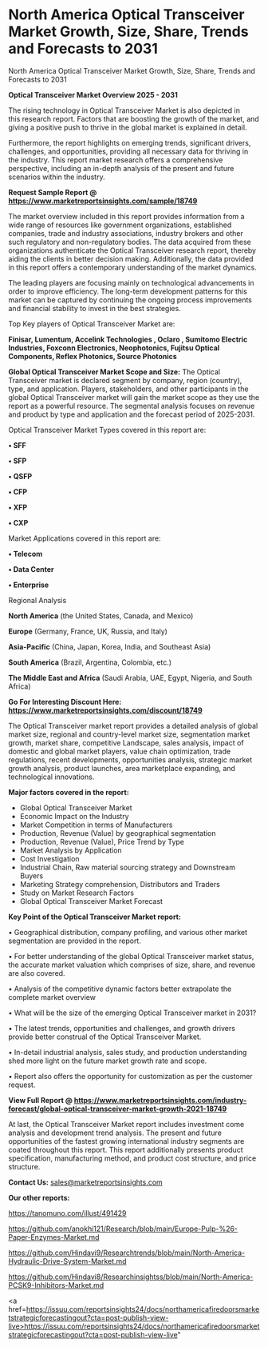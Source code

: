 # North America Optical Transceiver Market Growth, Size, Share, Trends and Forecasts to 2031
North America Optical Transceiver Market Growth, Size, Share, Trends and Forecasts to 2031

<Strong> Optical Transceiver Market Overview 2025 - 2031</strong>

The rising technology in Optical Transceiver Market is also depicted in this research report. Factors that are boosting the growth of the market, and giving a positive push to thrive in the global market is explained in detail.

Furthermore, the report highlights on emerging trends, significant drivers, challenges, and opportunities, providing all necessary data for thriving in the industry. This report market research offers a comprehensive perspective, including an in-depth analysis of the present and future scenarios within the industry.

<strong>Request Sample Report @ <a href=https://www.marketreportsinsights.com/sample/18749>https://www.marketreportsinsights.com/sample/18749</a></strong>

The market overview included in this report provides information from a wide range of resources like government organizations, established companies, trade and industry associations, industry brokers and other such regulatory and non-regulatory bodies. The data acquired from these organizations authenticate the Optical Transceiver research report, thereby aiding the clients in better decision making. Additionally, the data provided in this report offers a contemporary understanding of the market dynamics.

The leading players are focusing mainly on technological advancements in order to improve efficiency. The long-term development patterns for this market can be captured by continuing the ongoing process improvements and financial stability to invest in the best strategies.

Top Key players of Optical Transceiver Market are:

<strong>Finisar, Lumentum, Accelink Technologies , Oclaro , Sumitomo Electric Industries, Foxconn Electronics, Neophotonics, Fujitsu Optical Components, Reflex Photonics, Source Photonics</strong>

<strong><b>Global Optical Transceiver Market Scope and Size:</b></strong>
The Optical Transceiver market is declared segment by company, region (country), type, and application. Players, stakeholders, and other participants in the global Optical Transceiver market will gain the market scope as they use the report as a powerful resource. The segmental analysis focuses on revenue and product by type and application and the forecast period of 2025-2031.

Optical Transceiver Market Types covered in this report are:

<strong>• SFF

• SFP

• QSFP

• CFP

• XFP

• CXP</strong>

Market Applications covered in this report are:

<strong>• Telecom

• Data Center

• Enterprise</strong> 

Regional Analysis

<strong>North America</strong> (the United States, Canada, and Mexico)

<strong>Europe</strong> (Germany, France, UK, Russia, and Italy)

<strong>Asia-Pacific</strong> (China, Japan, Korea, India, and Southeast Asia)

<strong>South America</strong> (Brazil, Argentina, Colombia, etc.)

<strong>The Middle East and Africa</strong> (Saudi Arabia, UAE, Egypt, Nigeria, and South Africa)

<strong>Go For Interesting Discount Here: <a href=https://www.marketreportsinsights.com/discount/18749>https://www.marketreportsinsights.com/discount/18749</a></strong>

The Optical Transceiver market report provides a detailed analysis of global market size, regional and country-level market size, segmentation market growth, market share, competitive Landscape, sales analysis, impact of domestic and global market players, value chain optimization, trade regulations, recent developments, opportunities analysis, strategic market growth analysis, product launches, area marketplace expanding, and technological innovations.

<strong><b>Major factors covered in the report:</b></strong>
<ul>
  <li>Global Optical Transceiver Market </li>
  <li>Economic Impact on the Industry</li>
  <li>Market Competition in terms of Manufacturers</li>
  <li>Production, Revenue (Value) by geographical segmentation</li>
  <li>Production, Revenue (Value), Price Trend by Type</li>
  <li>Market Analysis by Application</li>
  <li>Cost Investigation</li>
  <li>Industrial Chain, Raw material sourcing strategy and Downstream Buyers</li>
  <li>Marketing Strategy comprehension, Distributors and Traders</li>
  <li>Study on Market Research Factors</li>
  <li>Global Optical Transceiver Market Forecast</li>
</ul>

<strong><b>Key Point of the Optical Transceiver Market report:</b></strong>

• Geographical distribution, company profiling, and various other market segmentation are provided in the report.

• For better understanding of the global Optical Transceiver market status, the accurate market valuation which comprises of size, share, and revenue are also covered.

• Analysis of the competitive dynamic factors better extrapolate the complete market overview

• What will be the size of the emerging Optical Transceiver market in 2031?

• The latest trends, opportunities and challenges, and growth drivers provide better construal of the Optical Transceiver Market.

• In-detail industrial analysis, sales study, and production understanding shed more light on the future market growth rate and scope.

• Report also offers the opportunity for customization as per the customer request.

<strong><b>View Full Report @ <a href=https://www.marketreportsinsights.com/industry-forecast/global-optical-transceiver-market-growth-2021-18749>https://www.marketreportsinsights.com/industry-forecast/global-optical-transceiver-market-growth-2021-18749</a></b></strong>


At last, the Optical Transceiver Market report includes investment come analysis and development trend analysis. The present and future opportunities of the fastest growing international industry segments are coated throughout this report. This report additionally presents product specification, manufacturing method, and product cost structure, and price structure.

<strong>Contact Us:</strong>
sales@marketreportsinsights.com

<strong>Our other reports:</strong>

<a href=https://tanomuno.com/illust/491429>https://tanomuno.com/illust/491429</a>

<a href=https://github.com/anokhi121/Research/blob/main/Europe-Pulp-%26-Paper-Enzymes-Market.md>https://github.com/anokhi121/Research/blob/main/Europe-Pulp-%26-Paper-Enzymes-Market.md</a>

<a href=https://github.com/Hindavi9/Researchtrends/blob/main/North-America-Hydraulic-Drive-System-Market.md>https://github.com/Hindavi9/Researchtrends/blob/main/North-America-Hydraulic-Drive-System-Market.md</a>

<a href=https://github.com/Hindavi8/Researchinsightss/blob/main/North-America-PCSK9-Inhibitors-Market.md>https://github.com/Hindavi8/Researchinsightss/blob/main/North-America-PCSK9-Inhibitors-Market.md</a>

<a href=https://issuu.com/reportsinsights24/docs/northamericafiredoorsmarketstrategicforecastingout?cta=post-publish-view-live>https://issuu.com/reportsinsights24/docs/northamericafiredoorsmarketstrategicforecastingout?cta=post-publish-view-live</a>"

